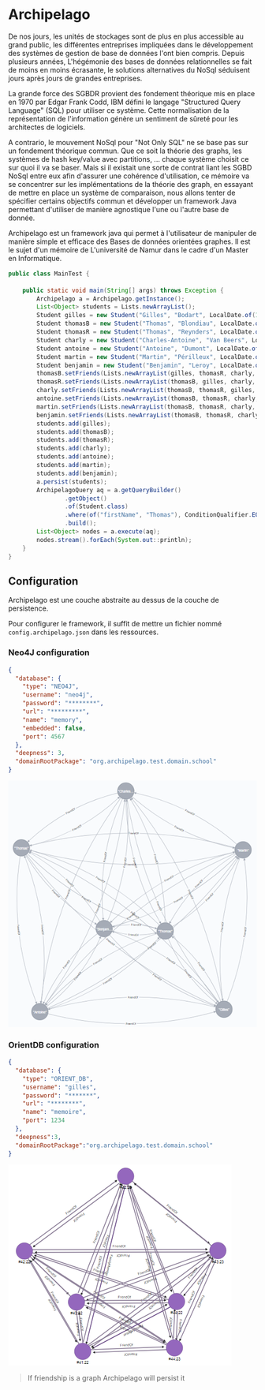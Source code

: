 # Archipelago

De nos jours, les unités de stockages sont de plus en plus accessible au grand public, les différentes entreprises impliquées dans le développement des systèmes de gestion de base de données l'ont bien compris. Depuis plusieurs années, L'hégémonie des bases de données relationnelles se fait de moins en moins écrasante, le solutions alternatives du NoSql séduisent jours après jours de grandes entreprises. 

La grande force des SGBDR provient des fondement théorique mis en place en 1970 par Edgar Frank Codd, IBM défini le langage "Structured Query Language" (SQL) pour utiliser ce système. Cette normalisation de la représentation de l'information génère un sentiment de sûreté pour les architectes de logiciels.

A contrario, le mouvement NoSql pour "Not Only SQL" ne se base pas sur un fondement théorique commun. Que ce soit la théorie des graphs, les systèmes de hash key/value avec partitions, ... chaque système choisit ce sur quoi il va se baser. Mais si il existait une sorte de contrat liant les SGBD NoSql entre eux afin d'assurer une cohérence d'utilisation, ce mémoire va se concentrer sur les implémentations de la théorie des graph, en essayant de mettre en place un système de comparaison, nous allons tenter de spécifier certains objectifs commun et développer un framework Java permettant d'utiliser de manière agnostique l'une ou l'autre base de donnée.

Archipelago est un framework java qui permet à l'utilisateur de manipuler de manière simple et efficace des Bases de données orientées graphes.
Il est le sujet d'un mémoire de L'université de Namur dans le cadre d'un Master en Informatique.

```java
public class MainTest {

    public static void main(String[] args) throws Exception {
        Archipelago a = Archipelago.getInstance();
        List<Object> students = Lists.newArrayList();
        Student gilles = new Student("Gilles", "Bodart", LocalDate.of(1992, 4, 14), "M", Lists.newArrayList(), null, null, null);
        Student thomasB = new Student("Thomas", "Blondiau", LocalDate.of(1992, 1, 5), "M", Lists.newArrayList(), null, null, null);
        Student thomasR = new Student("Thomas", "Reynders", LocalDate.of(1992, 1, 22), "M", Lists.newArrayList(), null, null, null);
        Student charly = new Student("Charles-Antoine", "Van Beers", LocalDate.of(1992, 4, 28), "M", Lists.newArrayList(), null, null, null);
        Student antoine = new Student("Antoine", "Dumont", LocalDate.of(1992, 12, 28), "M", Lists.newArrayList(), null, null, null);
        Student martin = new Student("Martin", "Périlleux", LocalDate.of(1992, 2, 28), "M", Lists.newArrayList(), null, null, null);
        Student benjamin = new Student("Benjamin", "Leroy", LocalDate.of(1992, 10, 31), "M", Lists.newArrayList(), null, null, null);
        thomasB.setFriends(Lists.newArrayList(gilles, thomasR, charly, antoine, martin, benjamin));
        thomasR.setFriends(Lists.newArrayList(thomasB, gilles, charly, antoine, martin, benjamin));
        charly.setFriends(Lists.newArrayList(thomasB, thomasR, gilles, antoine, martin, benjamin));
        antoine.setFriends(Lists.newArrayList(thomasB, thomasR, charly, gilles, martin, benjamin));
        martin.setFriends(Lists.newArrayList(thomasB, thomasR, charly, antoine, gilles, benjamin));
        benjamin.setFriends(Lists.newArrayList(thomasB, thomasR, charly, antoine, martin, gilles));
        students.add(gilles);
        students.add(thomasB);
        students.add(thomasR);
        students.add(charly);
        students.add(antoine);
        students.add(martin);
        students.add(benjamin);
        a.persist(students);
        ArchipelagoQuery aq = a.getQueryBuilder()
                .getObject()
                .of(Student.class)
                .where(of("firstName", "Thomas"), ConditionQualifier.EQUAL)
                .build();
        List<Object> nodes = a.execute(aq);
        nodes.stream().forEach(System.out::println);
    }
}
```
## Configuration

Archipelago est une couche abstraite au dessus de la couche de persistence.

Pour configurer le framework, il suffit de mettre un fichier nommé `config.archipelago.json` dans les ressources.

### Neo4J configuration

```json
{
  "database": {
    "type": "NEO4J",
    "username": "neo4j",
    "password": "********",
    "url": "*********",
    "name": "memory",
    "embedded": false,
    "port": 4567
  },
  "deepness": 3,
  "domainRootPackage": "org.archipelago.test.domain.school"
}
```
![neo4J](./figures/Neo4jFriends.png "Neo4J")

### OrientDB configuration
```json
{
  "database": {
    "type": "ORIENT_DB",
    "username": "gilles",
    "password": "*******",
    "url": "********",
    "name": "memoire",
    "port": 1234
  },
  "deepness":3,
  "domainRootPackage":"org.archipelago.test.domain.school"
}
```
![OrientDB](./figures/OrientFriends.png "OrientDB")

> If friendship is a graph Archipelago will persist it
